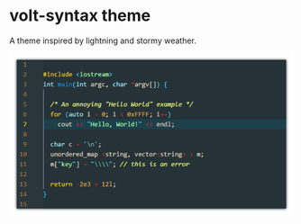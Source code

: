 # volt-syntax theme

A theme inspired by lightning and stormy weather.

![Preview](https://raw.githubusercontent.com/Aezux/volt-syntax/master/Screenshot.png)
